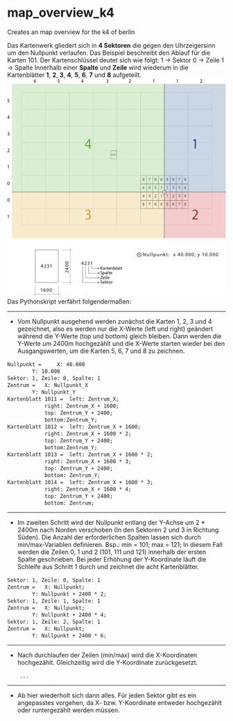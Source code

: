 # map_overview_k4
Creates an map overview for the k4 of berlin  

Das Kartenwerk gliedert sich in __4 Sektoren__ die gegen den  Uhrzeigersinn um den Nullpunkt verlaufen. Das Beispiel beschreibt den Ablauf für die Karten 101. Der Kartenschlüssel deutet sich wie folgt:
1 -> Sektor
0 -> Zeile
1 -> Spalte
Innerhalb einer __Spalte__ und __Zeile__ wird wiederum in die Kartenblätter __1__, __2__, __3__, __4__, __5__, __6__, __7__ und __8__ aufgeteilt.  
![overview](https://github.com/MacAndrews21/map_overview_k4/blob/master/2015-08-02-Doku-K4.png) 
Das Pythonskript verfährt folgendermaßen:

--------------------------------------------------------------
* Vom Nullpunkt ausgehend werden zunächst die Karten 1, 2, 3 und 4 gezeichnet, also es werden nur die X-Werte (left und right) geändert während die Y-Werte (top und bottom) gleich bleiben. Dann werden die Y-Werte um 2400m hochgezählt und die X-Werte starten wieder bei den Ausgangswerten, um die Karten 5, 6, 7 und 8 zu zeichnen.

```
Nullpunkt = 	X: 40.000
		Y: 10.000
Sektor: 1, Zeile: 0, Spalte: 1
Zentrum = 	X: Nullpunkt_X
		Y: Nullpunkt_Y
Kartenblatt 1011 = 	left: Zentrum_X;
			right: Zentrum_X + 1600;
			top: Zentrum_Y + 2400;			
			bottom:Zentrum_Y;
Kartenblatt 1012 = 	left: Zentrum_X + 1600;
			right: Zentrum_X + 1600 * 2;
			top: Zentrum_Y + 2400;			
			bottom:Zentrum_Y; 
Kartenblatt 1013 = 	left: Zentrum_X + 1600 * 2;
			right: Zentrum_X + 1600 * 3;
			top: Zentrum_Y + 2400;
			bottom: Zentrum_Y;
Kartenblatt 1014 = 	left: Zentrum_X + 1600 * 3;
			right: Zentrum_X + 1600 * 4;
			top: Zentrum_Y + 2400;
			bottom: Zentrum;
```

--------------------------------------------------------------
* Im zweiten Schritt wird der Nullpunkt entlang der Y-Achse um 2 * 2400m nach Norden verschoben (In den Sektoren 2 und 3 in Richtung Süden). Die Anzahl der erforderlichen Spalten lassen sich durch min/max-Variablen definieren. Bsp.: min = 101; max = 121; In diesem Fall werden die Zeilen 0, 1 und 2 (101, 111 und 121) innerhalb der ersten Spalte geschrieben. Bei jeder Erhöhung der Y-Koordinate läuft die Schleife aus Schritt 1 durch und zeichnet die acht Kartenblätter.
```
Sektor: 1, Zeile: 0, Spalte: 1
Zentrum = 	X: Nullpunkt; 
		Y: Nullpunkt + 2400 * 2;
Sektor: 1, Zeile: 1, Spalte: 1
Zentrum = 	X: Nullpunkt; 
		Y: Nullpunkt + 2400 * 4;
Sektor: 1, Zeile: 2, Spalte: 1
Zentrum = 	X: Nullpunkt; 
		Y: Nullpunkt + 2400 * 6;
```
--------------------------------------------------------------
* Nach durchlaufen der Zeilen (min/max) wird die X-Koordinaten hochgezählt. Gleichzeitig wird die Y-Koordinate zurückgesetzt.
```
	...	
```
--------------------------------------------------------------
* Ab hier wiederholt sich dann alles. Für jeden Sektor gibt es ein angepasstes vorgehen, da X- bzw. Y-Koordinate entweder hochgezählt oder runtergezählt werden müssen.


